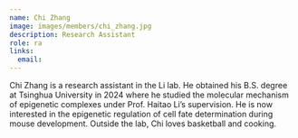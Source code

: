 ```yaml
---
name: Chi Zhang
image: images/members/chi_zhang.jpg
description: Research Assistant
role: ra
links:
  email: 
---
```


Chi Zhang is a research assistant in the Li lab. He obtained his B.S. degree at Tsinghua University in 2024 where he studied the molecular mechanism of epigenetic complexes under Prof. Haitao Li’s supervision. He is now interested in the epigenetic regulation of cell fate determination during mouse development. Outside the lab, Chi loves basketball and cooking.
